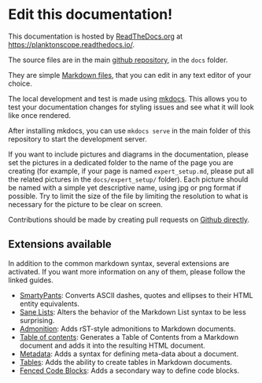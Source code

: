 # Edit this documentation!

This documentation is hosted by [ReadTheDocs.org](https://readthedocs.org/) at https://planktonscope.readthedocs.io/.

The source files are in the main [github repository](https://www.github.com/PlanktonPlanet/PlanktoScope), in the `docs` folder.

They are simple [Markdown files](https://www.markdownguide.org/), that you can edit in any text editor of your choice.

The local development and test is made using [mkdocs](https://www.mkdocs.org/). This allows you to test your documentation changes for styling issues and see what it will look like once rendered.

After installing mkdocs, you can use `mkdocs serve` in the main folder of this repository to start the development server.

If you want to include pictures and diagrams in the documentation, please set the pictures in a dedicated folder to the name of the page you are creating (for example, if your page is named `expert_setup.md`, please put all the related pictures in the `docs/expert_setup/` folder). Each picture should be named with a simple yet descriptive name, using jpg or png format if possible. Try to limit the size of the file by limiting the resolution to what is necessary for the picture to be clear on screen.

Contributions should be made by creating pull requests on [Github directly](https://github.com/PlanktonPlanet/PlanktoScope/pulls).


## Extensions available
In addition to the common markdown syntax, several extensions are activated. If you want more information on any of them, please follow the linked guides.

- [SmartyPants](https://python-markdown.github.io/extensions/smarty/): Converts ASCII dashes, quotes and ellipses to their HTML entity equivalents.
- [Sane Lists](https://python-markdown.github.io/extensions/sane_lists/): Alters the behavior of the Markdown List syntax to be less surprising.
- [Admonition](https://python-markdown.github.io/extensions/admonition/): Adds rST-style admonitions to Markdown documents.
- [Table of contents](https://python-markdown.github.io/extensions/toc/): Generates a Table of Contents from a Markdown document and adds it into the resulting HTML document.
- [Metadata](https://python-markdown.github.io/extensions/meta_data/): Adds a syntax for defining meta-data about a document.
- [Tables](https://python-markdown.github.io/extensions/tables/): Adds the ability to create tables in Markdown documents.
- [Fenced Code Blocks](https://python-markdown.github.io/extensions/fenced_code_blocks/): Adds a secondary way to define code blocks.
